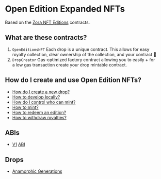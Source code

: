 # Open Edition Expanded NFTs

Based on the [Zora NFT Editions](https://github.com/ourzora/nft-editions) contracts.

## What are these contracts?

1. `OpenEditionsNFT`
   Each drop is a unique contract.
   This allows for easy royalty collection, clear ownership of the collection, and your contract 🎉
2. `DropCreator`
   Gas-optimized factory contract allowing you to easily + for a low gas transaction create your drop mintable contract.

## How do I create and use Open Edition NFTs?

- [How do I create a new drop?](./doc/create-a-drop.md)
- [How to develop locally?](./doc/develop.md)
- [How do I control who can mint?](./doc/permissioning.md)
- [How to mint?](./doc/minting.md)
- [How to redeem an edition?](./doc/redemption.md)
- [How to withdraw royalties?](./doc/withdraw.md)

## ABIs

- [V1](https://github.com/joinzien/open-editions/releases/tag/v1.0.0) [ABI](./abi/openedition_v1.json)

## Drops

- [Anamorphic Generations](https://opensea.io/collection/anamorphic-generations)
  